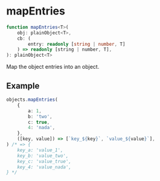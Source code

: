 # mapEntries

```ts
function mapEntries<T>(
    obj: plainObject<T>,
    cb: (
        entry: readonly [string | number, T]
    ) => readonly [string | number, T],
): plainObject<T>
```

Map the object entries into an object.

## Example

```ts
objects.mapEntries(
    {
        a: 1,
        b: 'two',
        c: true,
        4: 'nada',
    },
    ([key, value]) => [`key_${key}`, `value_${value}`],
) /* => {
    key_a: 'value_1',
    key_b: 'value_two',
    key_c: 'value_true',
    key_4: 'value_nada',
} */
```
